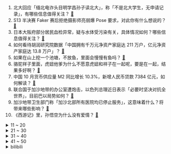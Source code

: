 1. 北大回应「缅北电诈头目明学昌孙子读北大」，称「不是北大学生，无申请记录」，有哪些信息值得关注？ [:link:](https://www.zhihu.com/question/630002968)
2. S13 半决赛 Faker 赛后拒绝摄影师亮弱爆 Pose 要求，对此你有什么想说的？ [:link:](https://www.zhihu.com/question/630007631)
3. 日本大阪府部分居民血检异常，疑与水体受污染有关，具体情况如何？哪些信息值得关注？ [:link:](https://www.zhihu.com/question/630003872)
4. 如何看待胡润研究院数据「中国拥有千万元净资产家庭达 211 万户，亿元净资产家庭达 13.8 万户」？ [:link:](https://www.zhihu.com/question/630017159)
5. 如果在山上挖一个池塘，不放鱼，里面会慢慢有鱼吗？ [:link:](https://www.zhihu.com/question/436758812)
6. 骆驼祥子里面，虎妞他爹为什么不愿意虎妞和祥子在一起呢，要是在一起，结果多好啊？ [:link:](https://www.zhihu.com/question/62362137)
7. 中国 10 月货币供应量 M2 同比增长 10.3%，新增人民币贷款 7384 亿元，如何解读？ [:link:](https://www.zhihu.com/question/630038783)
8. 联合国于加沙地带的办公室遭炮击，以色列总理近日表示「必要时坚决对抗全世界」，目前巴以局势如何？ [:link:](https://www.zhihu.com/question/629944713)
9. 加沙地带卫生部门称「加沙北部所有医院均已停止服务」，这意味着什么？将带来哪些影响？ [:link:](https://www.zhihu.com/question/630030338)
10. 《西游记》里，孙悟空为什么没有爱情？ [:link:](https://www.zhihu.com/question/627911732)
<details>
<summary>11 ~ 20</summary>

11. 《三生三世十里桃花》里的素锦，确实是陪着夜华从小到大，但为什么夜华对她没有丝毫的情谊? [:link:](https://www.zhihu.com/question/606781112)
12. 《英雄联盟》决赛WBG打T1几几开？ [:link:](https://www.zhihu.com/question/629944609)
13. 你见过的优秀的女生是怎样的？ [:link:](https://www.zhihu.com/question/371652717)
14. 华为 Mate 60 Pro 本土零件价值占比达 47% ，该数据意味着什么？ [:link:](https://www.zhihu.com/question/629990781)
15. 多家银行存款利率下调，下调幅度从 10 个基点至 40 个基点不等，释放了什么信号？ [:link:](https://www.zhihu.com/question/630041299)
16. 电诈及关联犯罪惩戒办法征求意见，被追刑责惩戒期限拟为 3 年，你希望如何惩戒电信诈骗？ [:link:](https://www.zhihu.com/question/630021986)
17. 又一家医院被指贩卖出生证，南宁城和医院相关负责人被采取刑事强制措施，哪些信息值得关注？ [:link:](https://www.zhihu.com/question/630014908)
18. 缅甸缅北明家被通缉，是不是意味着缅北冲突即将结束？ [:link:](https://www.zhihu.com/question/629924710)
19. 李佳琦团队回应双十一收入 250 亿「从不公布数据」，哪些信息值得关注？ [:link:](https://www.zhihu.com/question/630007735)
20. 为什么 Ning 连续多年一直对 Tarzan 输出呢，当初 Tarzan 是怎么惹到 Ning 的？ [:link:](https://www.zhihu.com/question/629851427)
</details>
<details>
<summary>21 ~ 30</summary>

21. 拜登下令，美军对叙利亚境内的两个军事目标发动空袭，如何看待此举？还有哪些信息值得关注？ [:link:](https://www.zhihu.com/question/629990591)
22. 为什么上班明明没做什么体力活，却感觉身体好累？ [:link:](https://www.zhihu.com/question/630011625)
23. 学习机有必要买吗? [:link:](https://www.zhihu.com/question/548535184)
24. 《Dota》里面一个没有输出没有控制没有辅助技能的英雄，有没有用？ [:link:](https://www.zhihu.com/question/628523909)
25. 57 国联合谴责以色列，内塔尼亚胡称必要时会坚定与全世界对抗，如何看待这一发言？ [:link:](https://www.zhihu.com/question/629938163)
26. 2023 年你的消费观发生了哪些变化？ [:link:](https://www.zhihu.com/question/629358720)
27. 《惊奇队长 2》开分 5.4，知乎推荐度 37%，创下漫威最差开局，这一评分符合你的预期吗？ [:link:](https://www.zhihu.com/question/629838237)
28. 请问为什么健身硬拉这么危险，还有这么多人练啊？ [:link:](https://www.zhihu.com/question/629867306)
29. 10 月份社会融资规模增量为 1.85 万亿元，比上年同期多 9108 亿元，这一数据说明了什么？ [:link:](https://www.zhihu.com/question/630038759)
30. 2023 年你最大的消费是哪笔？背后有哪些故事？ [:link:](https://www.zhihu.com/question/629358146)
</details>
<details>
<summary>31 ~ 40</summary>

31. 如何看待华为发布的首款轿车智界 S7 预订已经突破 10000 台？ [:link:](https://www.zhihu.com/question/630021887)
32. 如何看待越来越多的手机厂商开始卷电池技术这一现象？ [:link:](https://www.zhihu.com/question/629986094)
33. 如何评价刘慈欣的科幻小说《乡村教师》？ [:link:](https://www.zhihu.com/question/20555490)
34. 家里有一只公猫和一只母猫，他们彼此会有「伴侣意识」吗？ [:link:](https://www.zhihu.com/question/628667664)
35. 最近流行的「早干晚湿」猫咪喂养法，真的适合猫咪吗？有什么科学依据？ [:link:](https://www.zhihu.com/question/628944816)
36. 《甄嬛传》中果郡王真的无心朝政和皇位吗？ [:link:](https://www.zhihu.com/question/628885323)
37. 为什么现在涡轮增压的车型那么多，是自然吸气不好了吗？ [:link:](https://www.zhihu.com/question/629238483)
38. 小家改造，推荐购买哪些超值的冰箱？ [:link:](https://www.zhihu.com/question/627937939)
39. 2023 年中国内地电影市场累计票房已破 500 亿元，票房前十名全部由国产片承包，如何看待这一现象？ [:link:](https://www.zhihu.com/question/630010941)
40. 为什么总有人低估人类徒手战力? [:link:](https://www.zhihu.com/question/623561639)
</details>
<details>
<summary>41 ~ 50</summary>

41. 2023 年末了，我们对手机影像和相机影像还有多少误解？ [:link:](https://www.zhihu.com/question/629986030)
42. 加沙地带最大医院医疗系统已经崩溃，「加沙仅有两家医院可提供医疗服务」，这将带来哪些影响？ [:link:](https://www.zhihu.com/question/629990600)
43. 如何看待「杰出哥」放出疑似 TI 预选队伍参与假赛的录音？ [:link:](https://www.zhihu.com/question/630003357)
44. 数百民众到拜登宅邸附近抗议，多国大规模集会呼吁巴以停火，国际舆论压力将如何影响巴以局势走向？ [:link:](https://www.zhihu.com/question/629993688)
45. 双十一消费频现「陷阱」，货不对版 、「保价」不保、以旧当新…… 消费者该如何有效维权？ [:link:](https://www.zhihu.com/question/630002914)
46. 如何评价电视剧《无所畏惧》中，小保姆兰兰这个角色？ [:link:](https://www.zhihu.com/question/629240452)
47. 美防长警告以色列不要升级地区局势，称「把冲突控制在加沙」，透露了这位「铁杆盟友」的哪些担忧？ [:link:](https://www.zhihu.com/question/629992741)
48. 网飞版《三体》发布第二支预告并定档 3 月 21 日，你对此有何评价？ [:link:](https://www.zhihu.com/question/629845189)
49. 23-24 赛季 NBA开拓者 110:116 湖人，如何评价这场比赛？ [:link:](https://www.zhihu.com/question/629995874)
50. 猫咪对人类的长相也有偏爱吗？在猫咪眼中，有什么特征的人最美？ [:link:](https://www.zhihu.com/question/628945771)
</details><details>
<summary>bilibili</summary>

</details>